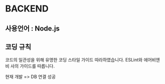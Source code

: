 # BACKEND

## 사용언어 : Node.js

## 코딩 규칙

코드의 일관성을 위해 유명한 코딩 스타일 가이드 따라하였습니다.
ESLint와 에어비앤비 사의 가이드를 따릅니다.


현재 개발
=> DB 연결 성공
